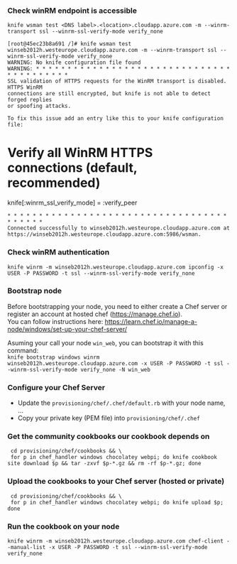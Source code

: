 ### Check winRM endpoint is accessible

`knife wsman test <DNS label>.<location>.cloudapp.azure.com -m --winrm-transport ssl --winrm-ssl-verify-mode verify_none`   

```
[root@45ec23b8a691 /]# knife wsman test winseb2012h.westeurope.cloudapp.azure.com -m --winrm-transport ssl --winrm-ssl-verify-mode verify_none
WARNING: No knife configuration file found
WARNING: * * * * * * * * * * * * * * * * * * * * * * * * * * * * * * * * * * * * * * * * *
SSL validation of HTTPS requests for the WinRM transport is disabled. HTTPS WinRM
connections are still encrypted, but knife is not able to detect forged replies
or spoofing attacks.

To fix this issue add an entry like this to your knife configuration file:

```
  # Verify all WinRM HTTPS connections (default, recommended)
  knife[:winrm_ssl_verify_mode] = :verify_peer
```
* * * * * * * * * * * * * * * * * * * * * * * * * * * * * * * * * * * * * * * * *
Connected successfully to winseb2012h.westeurope.cloudapp.azure.com at https://winseb2012h.westeurope.cloudapp.azure.com:5986/wsman.
```

### Check winRM authentication
`knife winrm -m winseb2012h.westeurope.cloudapp.azure.com ipconfig -x USER -P PASSWORD -t ssl --winrm-ssl-verify-mode verify_none`

### Bootstrap node
Before bootstrapping your node, you need to either create a Chef server or register an account at hosted chef (https://manage.chef.io).  
You can follow instructions here: https://learn.chef.io/manage-a-node/windows/set-up-your-chef-server/  
 
Asuming your call your node `win_web`, you can bootstrap it with this command:    
`knife bootstrap windows winrm winseb2012h.westeurope.cloudapp.azure.com -x USER -P PASSWORD -t ssl --winrm-ssl-verify-mode verify_none -N win_web`

### Configure your Chef Server
* Update the `provisioning/chef/.chef/default.rb` with your node name, ...  
* Copy your private key (PEM file) into `provisioning/chef/.chef`  

### Get the community cookbooks our cookbook depends on
```
 cd provisioning/chef/cookbooks && \
 for p in chef_handler windows chocolatey webpi; do knife cookbook site download $p && tar -zxvf $p-*.gz && rm -rf $p-*.gz; done
```

### Upload the cookbooks to your Chef server (hosted or private)
```
 cd provisioning/chef/cookbooks && \
 for p in chef_handler windows chocolatey webpi; do knife upload $p; done
```

### Run the cookbook on your node
`knife winrm -m winseb2012h.westeurope.cloudapp.azure.com chef-client --manual-list -x USER -P PASSWORD -t ssl --winrm-ssl-verify-mode verify_none`

